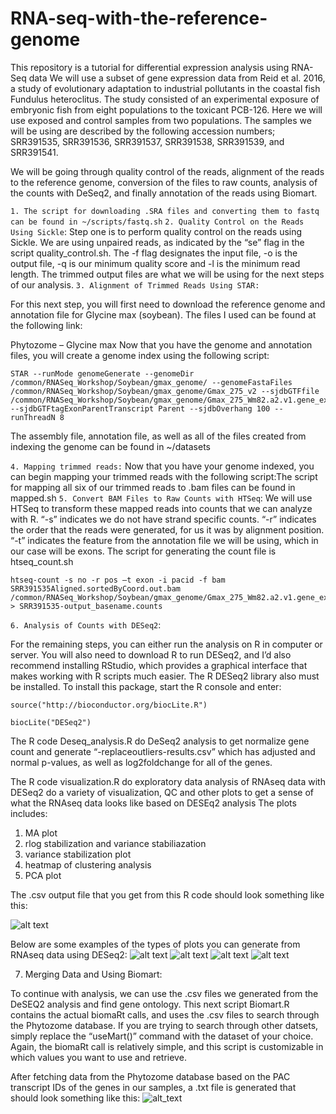 # RNA-seq-with-the-reference-genome

This repository is a tutorial for differential expression analysis using RNA-Seq data
We will use a subset of gene expression data from Reid et al. 2016, a study of evolutionary adaptation to industrial pollutants in the coastal fish Fundulus heteroclitus. The study consisted of an experimental exposure of embryonic fish from eight populations to the toxicant PCB-126. Here we will use exposed and control samples from two populations.
The samples we will be using are described by the following accession numbers; SRR391535, SRR391536, SRR391537, SRR391538, SRR391539, and SRR391541.

We will be going through quality control of the reads, alignment of the reads to the reference genome, conversion of the files to raw counts, analysis of the counts with DeSeq2, and finally annotation of the reads using Biomart.

```1. The script for downloading .SRA files and converting them to fastq can be found in ~/scripts/fastq.sh```
```2. Quality Control on the Reads Using Sickle```: Step one is to perform quality control on the reads using Sickle. We are using unpaired reads, as indicated by the “se” flag in the script quality_control.sh. The -f flag designates the input file, -o is the output file, -q is our minimum quality score and -l is the minimum read length.  The trimmed output files are what we will be using for the next steps of our analysis.
```3. Alignment of Trimmed Reads Using STAR:```

For this next step, you will first need to download the reference genome and annotation file for Glycine max (soybean). The files I used can be found at the following link:

Phytozome – Glycine max
Now that you have the genome and annotation files, you will create a genome index using the following script:

```
STAR --runMode genomeGenerate --genomeDir /common/RNASeq_Workshop/Soybean/gmax_genome/ --genomeFastaFiles /common/RNASeq_Workshop/Soybean/gmax_genome/Gmax_275_v2 --sjdbGTFfile /common/RNASeq_Workshop/Soybean/gmax_genome/Gmax_275_Wm82.a2.v1.gene_exons --sjdbGTFtagExonParentTranscript Parent --sjdbOverhang 100 --runThreadN 8
```

The assembly file, annotation file, as well as all of the files created from indexing the genome can be found in ~/datasets

```4. Mapping trimmed reads:```
Now that you have your genome indexed, you can begin mapping your trimmed reads with the following script:The script for mapping all six of our trimmed reads to .bam files can be found in mapped.sh
```5. Convert BAM Files to Raw Counts with HTSeq```: We will use HTSeq to transform these mapped reads into counts that we can analyze with R. “-s” indicates we do not have strand specific counts. “-r” indicates the order that the reads were generated, for us it was by alignment position. “-t” indicates the feature from the annotation file we will be using, which in our case will be exons. The script for generating the count file is htseq_count.sh

```
htseq-count -s no -r pos —t exon -i pacid -f bam SRR391535Aligned.sortedByCoord.out.bam /common/RNASeq_Workshop/Soybean/gmax_genome/Gmax_275_Wm82.a2.v1.gene_exons > SRR391535-output_basename.counts
```

```6. Analysis of Counts with DESeq2```:

For the remaining steps, you can either run the analysis on R in computer or server. You will also need to download R to run DESeq2, and I’d also recommend installing RStudio, which provides a graphical interface that makes working with R scripts much easier.
The R DESeq2 library also must be installed. To install this package, start the R console and enter:

```
source("http://bioconductor.org/biocLite.R")
```

```
biocLite("DESeq2")
```

The R code Deseq_analysis.R do DeSeq2 analysis to get normalize gene count and generate “-replaceoutliers-results.csv” which has adjusted and normal p-values, as well as log2foldchange for all of the genes.

The R code visualization.R  do exploratory data analysis of RNAseq data with DESeq2 do a variety of visualization, QC and other plots to get a sense of what the RNAseq data looks like based on DESEq2 analysis
The plots includes:
 1) MA plot
 2) rlog stabilization and variance stabiliazation
 3) variance stabilization plot
 4) heatmap of clustering analysis
 5) PCA plot

The .csv output file that you get from this R code should look something like this:

![alt text](https://bioinformatics.uconn.edu/wp-content/uploads/sites/15/2015/07/Screen-Shot-2015-07-13-at-1.11.41-PM.png)

Below are some examples of the types of plots you can generate from RNAseq data using DESeq2:
![alt text](https://bioinformatics.media.uconn.edu/wp-content/uploads/sites/15/2015/07/Rplot-logfoldchange.png)
![alt text](https://bioinformatics.uconn.edu/wp-content/uploads/sites/15/2015/07/Gmax_DESeq2-Dispersion-plot.png)
![alt text](https://bioinformatics.uconn.edu/wp-content/uploads/sites/15/2015/07/Rplot-heatmap1.png)
![alt text](https://bioinformatics.uconn.edu/wp-content/uploads/sites/15/2015/07/Rplot-pca.png)

 

7. Merging Data and Using Biomart:

To continue with analysis, we can use the .csv files we generated from the DeSEQ2 analysis and find gene ontology. This next script Biomart.R contains the actual biomaRt calls, and uses the .csv files to search through the Phytozome database. If you are trying to search through other datsets, simply replace the “useMart()”  command with the dataset of your choice. Again, the biomaRt call is relatively simple, and this script is customizable in which values you want to use and retrieve.

After fetching data from the Phytozome database based on the PAC transcript IDs of the genes in our samples, a .txt file is generated that should look something like this:
![alt_text](https://bioinformatics.uconn.edu/wp-content/uploads/sites/15/2015/07/Screen-Shot-2015-07-20-at-6.54.17-PM.png)
